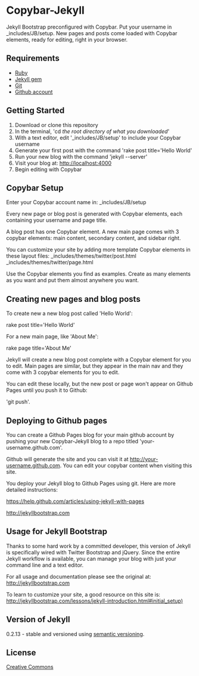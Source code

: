 # Copybar-Jekyll

Jekyll Bootstrap preconfigured with Copybar.  Put your username in _includes/JB/setup.  New pages and posts come loaded with Copybar elements, ready for editing, right in your browser.  


## Requirements

* [Ruby](http://http://www.ruby-lang.org/) 
* [Jekyll gem](https://github.com/mojombo/jekyll)
* [Git](http://git-scm.com/)
* [Github account](http://www.github.com)  


## Getting Started

1. Download or clone this repository
2. In the terminal, 'cd *the root directory of what you downloaded*'
3. With a text editor, edit '_includes/JB/setup' to include your Copybar username
4. Generate your first post with the command 'rake post title='Hello World'
5. Run your new blog with the command 'jekyll --server'
6. Visit your blog at: <http://localhost:4000>
7. Begin editing with Copybar


## Copybar Setup

Enter your Copybar account name in:
_includes/JB/setup

Every new page or blog post is generated with Copybar elements, each containing your username and page title.  

A blog post has one Copybar element.  A new main page comes with 3 copybar elements: main content, secondary content, and sidebar right.

You can customize your site by adding more template Copybar elements in these layout files:
_includes/themes/twitter/post.html
_includes/themes/twitter/page.html

Use the Copybar elements you find as examples.  Create as many elements as you want and put them almost anywhere you want.



## Creating new pages and blog posts

To create new a new blog post called 'Hello World':

rake post title='Hello World'

For a new main page, like 'About Me':

rake page title='About Me'

Jekyll will create a new blog post complete with a Copybar element for you to edit. Main pages are similar, but they appear in the main nav and they come with 3 copybar elements for you to edit.  

You can edit these locally, but the new post or page won't appear on Github Pages until you push it to Github: 

'git push'.


## Deploying to Github pages

You can create a Github Pages blog for your main github account by pushing your new Copybar-Jekyll blog to a repo titled 'your-username.github.com'.  

Github will generate the site and you can visit it at http://your-username.github.com.  You can edit your copybar content when visiting this site.

You deploy your Jekyll blog to Github Pages using git.  Here are more detailed instructions:

<https://help.github.com/articles/using-jekyll-with-pages>

<http://jekyllbootstrap.com>


## Usage for Jekyll Bootstrap

Thanks to some hard work by a committed developer, this version of Jekyll is specifically wired with Twitter Bootstrap and jQuery. Since the entire Jekyll workflow is available, you can manage your blog with just your command line and a text editor.

For all usage and documentation please see the original at: <http://jekyllbootstrap.com>

To learn to customize your site, a good resource on this site is: 
<http://jekyllbootstrap.com/lessons/jekyll-introduction.html#initial_setup)>

## Version of Jekyll

0.2.13 - stable and versioned using [semantic versioning](http://semver.org/).


## License

[Creative Commons](http://creativecommons.org/licenses/by-nc-sa/3.0/)


